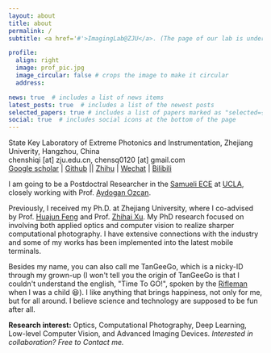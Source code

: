 ```yaml
---
layout: about
title: about
permalink: /
subtitle: <a href='#'>ImagingLab@ZJU</a>. (The page of our lab is under construction, sry)

profile:
  align: right
  image: prof_pic.jpg
  image_circular: false # crops the image to make it circular
  address: 

news: true  # includes a list of news items
latest_posts: true  # includes a list of the newest posts
selected_papers: true # includes a list of papers marked as "selected={true}"
social: true  # includes social icons at the bottom of the page
---
```


State Key Laboratory of Extreme Photonics and Instrumentation, Zhejiang Univerity, Hangzhou, China<br>
chenshiqi [at] zju.edu.cn, chensq0120 [at] gmail.com<br>
[Google scholar](https://scholar.google.com/citations?user=gJCsz90AAAAJ&hl) | [Github](https://github.com/TanGeeGo) || [Zhihu](https://www.zhihu.com/people/chenshiqi0120) | [Wechat](http://tangeego.github.io//assets/img/wechat_public_account.jpg) | [Bilibili](https://space.bilibili.com/318625627?spm_id_from=333.1007.0.0)

I am going to be a Postdoctral Researcher in the [Samueli ECE](https://www.ee.ucla.edu) at [UCLA](https://www.ucla.edu/), closely working with Prof. [Aydogan Ozcan](https://research.seas.ucla.edu/ozcan/). 

Previously, I received my Ph.D. at Zhejiang University, where I co-advised by Prof. [Huajun Feng](https://person.zju.edu.cn/0086127) and Prof. [Zhihai Xu](https://person.zju.edu.cn/0089108#0). My PhD research focused on involving both applied optics and computer vision to realize sharper computational photography. I have extensive connections with the industry and some of my works has been implemented into the latest mobile terminals. 

Besides my name, you can also call me TanGeeGo, which is a nicky-ID through my grown-up (I won't tell you the origin of TanGeeGo is that I couldn't understand the english, "Time To GO!", spoken by the [Rifleman](https://wowpedia.fandom.com/wiki/Rifleman) when I was a child :satisfied:). I like anything that brings happiness, not only for me, but for all around. I believe science and technology are supposed to be fun after all.

**Research interest:** Optics, Computational Photography, Deep Learning, Low-level Computer Vision, and Advanced Imaging Devices. *Interested in collaboration? Free to Contact me.*